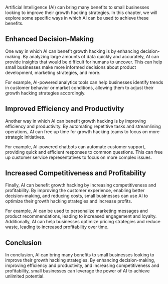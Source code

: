
Artificial Intelligence (AI) can bring many benefits to small businesses looking to improve their growth hacking strategies. In this chapter, we will explore some specific ways in which AI can be used to achieve these benefits.

Enhanced Decision-Making
------------------------

One way in which AI can benefit growth hacking is by enhancing decision-making. By analyzing large amounts of data quickly and accurately, AI can provide insights that would be difficult for humans to uncover. This can help small businesses make more informed decisions about product development, marketing strategies, and more.

For example, AI-powered analytics tools can help businesses identify trends in customer behavior or market conditions, allowing them to adjust their growth hacking strategies accordingly.

Improved Efficiency and Productivity
------------------------------------

Another way in which AI can benefit growth hacking is by improving efficiency and productivity. By automating repetitive tasks and streamlining operations, AI can free up time for growth hacking teams to focus on more strategic initiatives.

For example, AI-powered chatbots can automate customer support, providing quick and efficient responses to common questions. This can free up customer service representatives to focus on more complex issues.

Increased Competitiveness and Profitability
-------------------------------------------

Finally, AI can benefit growth hacking by increasing competitiveness and profitability. By improving the customer experience, enabling better decision-making, and reducing costs, small businesses can use AI to optimize their growth hacking strategies and increase profits.

For example, AI can be used to personalize marketing messages and product recommendations, leading to increased engagement and loyalty. Additionally, AI can help businesses optimize pricing strategies and reduce waste, leading to increased profitability over time.

Conclusion
----------

In conclusion, AI can bring many benefits to small businesses looking to improve their growth hacking strategies. By enhancing decision-making, improving efficiency and productivity, and increasing competitiveness and profitability, small businesses can leverage the power of AI to achieve unlimited potential.
